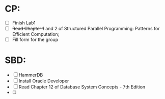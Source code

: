 
# CP:
- [ ] Finish Lab1
- [ ] ~~Read Chapter 1~~ and 2 of Structured Parallel Programming: Patterns for Efficient Computation;
- [ ] Fill form for the group

# SBD:
- [ ] HammerDB
- [ ] Install Oracle Developer
- [ ] Read Chapter 12 of Database System Concepts - 7th Edition
- [ ] 